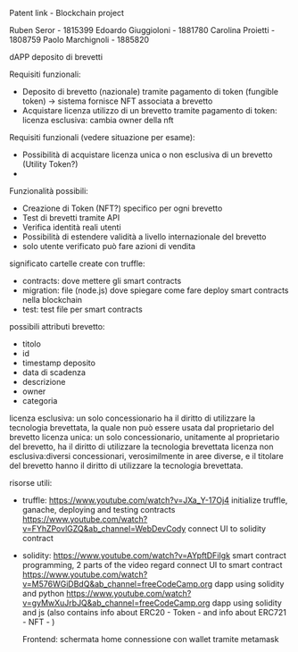Patent link - Blockchain project

Ruben Seror - 1815399
Edoardo Giuggioloni - 1881780
Carolina Proietti - 1808759
Paolo Marchignoli - 1885820

dAPP deposito di brevetti 

Requisiti funzionali:
  - Deposito di brevetto (nazionale) tramite pagamento di token (fungible token) -> sistema fornisce NFT associata a brevetto
  - Acquistare licenza utilizzo di un brevetto tramite pagamento di token:
    licenza esclusiva: cambia owner della nft

Requisiti funzionali (vedere situazione per esame):
  - Possibilità di acquistare licenza unica o non esclusiva di un brevetto (Utility Token?)
  - 


 Funzionalità possibili:
  - Creazione di Token (NFT?) specifico per ogni brevetto
  - Test di brevetti tramite API
  - Verifica identità reali utenti
  - Possibilità di estendere validità a livello internazionale del brevetto
  - solo utente verificato può fare azioni di vendita



significato cartelle create con truffle:
  - contracts: dove mettere gli smart contracts
  - migration: file (node.js) dove spiegare come fare deploy smart contracts nella blockchain
  - test: test file per smart contracts 


possibili attributi brevetto:
  - titolo
  - id
  - timestamp deposito
  - data di scadenza
  - descrizione
  - owner
  - categoria

  licenza esclusiva: un solo concessionario ha il diritto di utilizzare la tecnologia brevettata, la quale non può essere usata dal proprietario del brevetto
  licenza unica: un solo concessionario, unitamente al proprietario del brevetto, ha il diritto di utilizzare la tecnologia brevettata
  licenza non esclusiva:diversi concessionari, verosimilmente in aree diverse, e il titolare del brevetto hanno il diritto di utilizzare la tecnologia brevettata.


risorse utili:
  - truffle: 
    https://www.youtube.com/watch?v=JXa_Y-17Oj4 initialize truffle, ganache, deploying and testing contracts
    https://www.youtube.com/watch?v=FYhZPovlGZQ&ab_channel=WebDevCody connect UI to solidity contract

  - solidity: 
    https://www.youtube.com/watch?v=AYpftDFiIgk smart contract programming, 2 parts of the video regard connect UI to smart contract
    https://www.youtube.com/watch?v=M576WGiDBdQ&ab_channel=freeCodeCamp.org dapp using solidity and python
    https://www.youtube.com/watch?v=gyMwXuJrbJQ&ab_channel=freeCodeCamp.org dapp using solidity and js (also contains info about ERC20 - Token - and info about ERC721 - NFT -  )


    Frontend:
    schermata home
    connessione con wallet tramite metamask